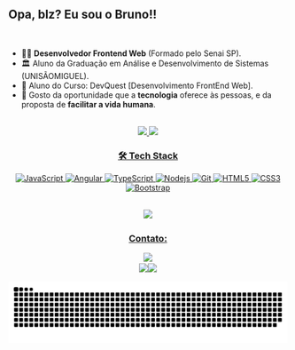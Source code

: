 ## Opa, blz? Eu sou o Bruno!!
<br>

- 👨‍💻 **Desenvolvedor Frontend Web** (Formado pelo Senai SP).  
- 🏛  Aluno da Graduação em Análise e Desenvolvimento de Sistemas (UNISÃOMIGUEL).
- 🧙 Aluno do Curso: DevQuest [Desenvolvimento FrontEnd Web].
- 🚀 Gosto da oportunidade que a **tecnologia** oferece às pessoas, e da proposta de **facilitar a vida humana**.
<br>
 <div align="center">
  <a href="https://github.com/weybruno">
  <img height="180em" src="https://github-readme-stats.vercel.app/api?username=weybruno&show_icons=true&theme=tokyonight&include_all_commits=true&count_private=true"/>
  <img height="180em" src="https://github-readme-stats.vercel.app/api/top-langs/?username=weybruno&layout=compact&langs_count=6&theme=tokyonight"/>
</div>
 
<div align="center" valign="top">
  
### 🛠 Tech Stack

![JavaScript](https://img.shields.io/badge/-JavaScript-black?style=flat-square&logo=javascript)
![Angular](https://img.shields.io/badge/-Angular-DD0031?style=flat-square&logo=angular)
![TypeScript](https://img.shields.io/badge/-TypeScript-007ACC?style=flat-square&logo=typescript&logoColor=white)
![Nodejs](https://img.shields.io/badge/-Nodejs-339933?style=flat-square&logo=Node.js&logoColor=white)
![Git](https://img.shields.io/badge/-Git-black?style=flat-square&logo=git)
![HTML5](https://img.shields.io/badge/-HTML5-E34F26?style=flat-square&logo=html5&logoColor=white)
![CSS3](https://img.shields.io/badge/-CSS3-1572B6?style=flat-square&logo=css3)
![Bootstrap](https://img.shields.io/badge/-Bootstrap-563D7C?style=flat-square&logo=bootstrap)

 <div><br>

<img height="720em" src="https://user-images.githubusercontent.com/70382532/138322189-2db8df52-9dcb-40a0-88a8-c365466bd33d.gif"/>

 
</div>

### Contato:

<a href="https://www.linkedin.com/in/weydsonbruno/" target="_blank"><img src="https://img.shields.io/badge/-LinkedIn-%230077B5?style=for-the-badge&logo=linkedin&logoColor=white" target="_blank"></a><br><a href = "mailto:weydson.brunos@gmail.com"><img src="https://img.shields.io/badge/-Gmail-%23333?style=for-the-badge&logo=gmail&logoColor=white" target="_blank"></a><a href="https://www.instagram.com/wbruno.dev/" target="_blank"><img src="https://img.shields.io/badge/-Instagram-%23E4405F?style=for-the-badge&logo=instagram&logoColor=white" target="_blank"></a>
  
![Snake animation](https://github.com/weybruno/weybruno/blob/output/github-contribution-grid-snake.svg)
</div>
